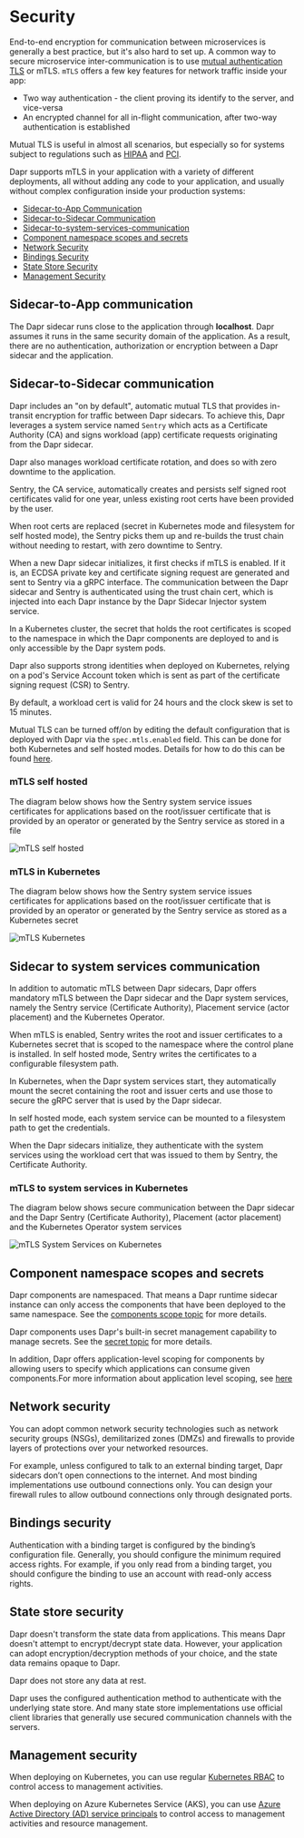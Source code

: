 # Security

End-to-end encryption for communication between microservices is generally a best practice, but it's also hard to set up. A common way to secure microservice inter-communication is to use [mutual authentication TLS](https://en.wikipedia.org/wiki/Mutual_authentication) or mTLS. `mTLS` offers a few key features for network traffic inside your app:

- Two way authentication - the client proving its identify to the server, and vice-versa
- An encrypted channel for all in-flight communication, after two-way authentication is established  

Mutual TLS is useful in almost all scenarios, but especially so for systems subject to regulations such as [HIPAA](https://en.wikipedia.org/wiki/Health_Insurance_Portability_and_Accountability_Act) and [PCI](https://en.wikipedia.org/wiki/Payment_Card_Industry_Data_Security_Standard).

Dapr supports mTLS in your application with a variety of different deployments, all without adding any code to your application, and usually without complex configuration inside your production systems:

- [Sidecar-to-App Communication](#sidecar-to-app-communication)
- [Sidecar-to-Sidecar Communication](#sidecar-to-sidecar-communication)
- [Sidecar-to-system-services-communication](#Sidecar-to-system-services-communication)
- [Component namespace scopes and secrets](#Component-namespace-scopes-and-secrets)
- [Network Security](#network-security)
- [Bindings Security](#bindings-security)
- [State Store Security](#state-store-security)
- [Management Security](#management-security)

## Sidecar-to-App communication

The Dapr sidecar runs close to the application through **localhost**. Dapr assumes it runs in the same security domain of the application. As a result, there are no authentication, authorization or encryption between a Dapr sidecar and the application.

## Sidecar-to-Sidecar communication

Dapr includes an "on by default", automatic mutual TLS that provides in-transit encryption for traffic between Dapr sidecars.
To achieve this, Dapr leverages a system service named `Sentry` which acts as a Certificate Authority (CA) and signs workload (app) certificate requests originating from the Dapr sidecar.

Dapr also manages workload certificate rotation, and does so with zero downtime to the application.

Sentry, the CA service, automatically creates and persists self signed root certificates valid for one year, unless existing root certs have been provided by the user.

When root certs are replaced (secret in Kubernetes mode and filesystem for self hosted mode), the Sentry picks them up and re-builds the trust chain without needing to restart, with zero downtime to Sentry.

When a new Dapr sidecar initializes, it first checks if mTLS is enabled. If it is, an ECDSA private key and certificate signing request are generated and sent to Sentry via a gRPC interface. The communication between the Dapr sidecar and Sentry is authenticated using the trust chain cert, which is injected into each Dapr instance by the Dapr Sidecar Injector system service.

In a Kubernetes cluster, the secret that holds the root certificates is scoped to the namespace in which the Dapr components are deployed to and is only accessible by the Dapr system pods.

Dapr also supports strong identities when deployed on Kubernetes, relying on a pod's Service Account token which is sent as part of the certificate signing request (CSR) to Sentry.

By default, a workload cert is valid for 24 hours and the clock skew is set to 15 minutes.

Mutual TLS can be turned off/on by editing the default configuration that is deployed with Dapr via the `spec.mtls.enabled` field.
This can be done for both Kubernetes and self hosted modes. Details for how to do this can be found [here](../../howto/configure-mtls).

### mTLS self hosted
The diagram below shows how the Sentry system service issues certificates for applications based on the root/issuer certificate that is provided by an operator or generated by the Sentry service as stored in a file

![mTLS self hosted](../../images/security-mTLS-sentry-selfhosted.png)

### mTLS in Kubernetes
The diagram below shows how the Sentry system service issues certificates for applications based on the root/issuer certificate that is provided by an operator or generated by the Sentry service as stored as a Kubernetes secret

![mTLS Kubernetes](../../images/security-mTLS-sentry-kubernetes.png)

## Sidecar to system services communication

In addition to automatic mTLS between Dapr sidecars, Dapr offers mandatory mTLS between the Dapr sidecar and the Dapr system services, namely the Sentry service (Certificate Authority), Placement service (actor placement) and the Kubernetes Operator.

When mTLS is enabled, Sentry writes the root and issuer certificates to a Kubernetes secret that is scoped to the namespace where the control plane is installed. In self hosted mode, Sentry writes the certificates to a configurable filesystem path.

In Kubernetes, when the Dapr system services start, they automatically mount the secret containing the root and issuer certs and use those to secure the gRPC server that is used by the Dapr sidecar.  

In self hosted mode, each system service can be mounted to a filesystem path to get the credentials.

When the Dapr sidecars initialize, they authenticate with the system services using the workload cert that was issued to them by Sentry, the Certificate Authority.

### mTLS to system services in Kubernetes
The diagram below shows secure communication between the Dapr sidecar and the Dapr Sentry (Certificate Authority), Placement (actor placement) and the Kubernetes Operator system services

![mTLS System Services on Kubernetes](../../images/security-mTLS-dapr-system-services.png)

## Component namespace scopes and secrets

Dapr components are namespaced. That means a Dapr runtime sidecar instance can only access the components that have been deployed to the same namespace. See the [components scope topic](../../howto/components-scopes) for more details.

Dapr components uses Dapr's built-in secret management capability to manage secrets. See the [secret topic](../secrets/README.md) for more details.

In addition, Dapr offers application-level scoping for components by allowing users to specify which applications can consume given components.For more information about application level scoping, see [here](../../howto/components-scopes#application-access-to-components-with-scopes)

## Network security

You can adopt common network security technologies such as network security groups (NSGs), demilitarized zones (DMZs) and firewalls to provide layers of protections over your networked resources.

For example, unless configured to talk to an external binding target, Dapr sidecars don’t open connections to the internet. And most binding implementations use outbound connections only. You can design your firewall rules to allow outbound connections only through designated ports.

## Bindings security

Authentication with a binding target is configured by the binding’s configuration file. Generally, you should configure the minimum required access rights. For example, if you only read from a binding target, you should configure the binding to use an account with read-only access rights.

## State store security

Dapr doesn't transform the state data from applications. This means Dapr doesn't attempt to encrypt/decrypt state data. However, your application can adopt encryption/decryption methods of your choice, and the state data remains opaque to Dapr.

Dapr does not store any data at rest.

Dapr uses the configured authentication method to authenticate with the underlying state store. And many state store implementations use official client libraries that generally use secured communication channels with the servers.

## Management security

When deploying on Kubernetes, you can use regular [Kubernetes RBAC]( https://kubernetes.io/docs/reference/access-authn-authz/rbac/) to control access to management activities.

When deploying on Azure Kubernetes Service (AKS), you can use [Azure Active Directory (AD) service principals]( https://docs.microsoft.com/en-us/azure/active-directory/develop/app-objects-and-service-principals) to control access to management activities and resource management.
